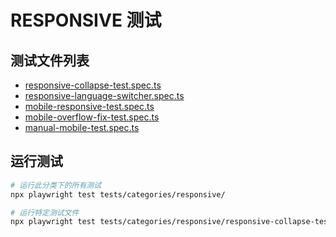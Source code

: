 # RESPONSIVE 测试

## 测试文件列表

- [responsive-collapse-test.spec.ts](./responsive-collapse-test.spec.ts)
- [responsive-language-switcher.spec.ts](./responsive-language-switcher.spec.ts)
- [mobile-responsive-test.spec.ts](./mobile-responsive-test.spec.ts)
- [mobile-overflow-fix-test.spec.ts](./mobile-overflow-fix-test.spec.ts)
- [manual-mobile-test.spec.ts](./manual-mobile-test.spec.ts)

## 运行测试

```bash
# 运行此分类下的所有测试
npx playwright test tests/categories/responsive/

# 运行特定测试文件
npx playwright test tests/categories/responsive/responsive-collapse-test.spec.ts
```
